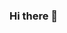### Hi there 👋

<!--
**PrimateTerrorVR/PrimateTerrorVR** is a ✨ _special_ ✨ repository because its `README.md` (this file) appears on your GitHub profile.

Here are some ideas to get you started:

- 🔭 I’m currently working on ... My blooket mod menus...
- 🌱 I’m currently learning ... So javascript stuff
-->

